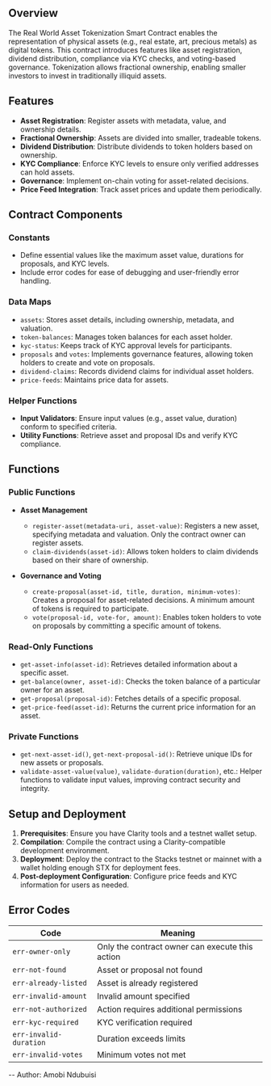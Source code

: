 ## Overview

The Real World Asset Tokenization Smart Contract enables the representation of physical assets (e.g., real estate, art, precious metals) as digital tokens. This contract introduces features like asset registration, dividend distribution, compliance via KYC checks, and voting-based governance. Tokenization allows fractional ownership, enabling smaller investors to invest in traditionally illiquid assets.

## Features

- **Asset Registration**: Register assets with metadata, value, and ownership details.
- **Fractional Ownership**: Assets are divided into smaller, tradeable tokens.
- **Dividend Distribution**: Distribute dividends to token holders based on ownership.
- **KYC Compliance**: Enforce KYC levels to ensure only verified addresses can hold assets.
- **Governance**: Implement on-chain voting for asset-related decisions.
- **Price Feed Integration**: Track asset prices and update them periodically.
  
## Contract Components

### Constants
- Define essential values like the maximum asset value, durations for proposals, and KYC levels.
- Include error codes for ease of debugging and user-friendly error handling.

### Data Maps
- `assets`: Stores asset details, including ownership, metadata, and valuation.
- `token-balances`: Manages token balances for each asset holder.
- `kyc-status`: Keeps track of KYC approval levels for participants.
- `proposals` and `votes`: Implements governance features, allowing token holders to create and vote on proposals.
- `dividend-claims`: Records dividend claims for individual asset holders.
- `price-feeds`: Maintains price data for assets.

### Helper Functions
- **Input Validators**: Ensure input values (e.g., asset value, duration) conform to specified criteria.
- **Utility Functions**: Retrieve asset and proposal IDs and verify KYC compliance.

## Functions

### Public Functions

- **Asset Management**
  - `register-asset(metadata-uri, asset-value)`: Registers a new asset, specifying metadata and valuation. Only the contract owner can register assets.
  - `claim-dividends(asset-id)`: Allows token holders to claim dividends based on their share of ownership.

- **Governance and Voting**
  - `create-proposal(asset-id, title, duration, minimum-votes)`: Creates a proposal for asset-related decisions. A minimum amount of tokens is required to participate.
  - `vote(proposal-id, vote-for, amount)`: Enables token holders to vote on proposals by committing a specific amount of tokens.

### Read-Only Functions

- `get-asset-info(asset-id)`: Retrieves detailed information about a specific asset.
- `get-balance(owner, asset-id)`: Checks the token balance of a particular owner for an asset.
- `get-proposal(proposal-id)`: Fetches details of a specific proposal.
- `get-price-feed(asset-id)`: Returns the current price information for an asset.

### Private Functions

- `get-next-asset-id()`, `get-next-proposal-id()`: Retrieve unique IDs for new assets or proposals.
- `validate-asset-value(value)`, `validate-duration(duration)`, etc.: Helper functions to validate input values, improving contract security and integrity.

## Setup and Deployment

1. **Prerequisites**: Ensure you have Clarity tools and a testnet wallet setup.
2. **Compilation**: Compile the contract using a Clarity-compatible development environment.
3. **Deployment**: Deploy the contract to the Stacks testnet or mainnet with a wallet holding enough STX for deployment fees.
4. **Post-deployment Configuration**: Configure price feeds and KYC information for users as needed.


## Error Codes

| Code                  | Meaning                           |
|-----------------------|-----------------------------------|
| `err-owner-only`      | Only the contract owner can execute this action |
| `err-not-found`       | Asset or proposal not found      |
| `err-already-listed`  | Asset is already registered      |
| `err-invalid-amount`  | Invalid amount specified         |
| `err-not-authorized`  | Action requires additional permissions |
| `err-kyc-required`    | KYC verification required        |
| `err-invalid-duration`| Duration exceeds limits          |
| `err-invalid-votes`   | Minimum votes not met            |

-- Author: Amobi Ndubuisi
